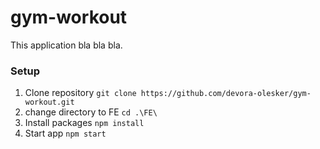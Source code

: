 # gym-workout

This application bla bla bla.

### Setup
1. Clone repository `git clone https://github.com/devora-olesker/gym-workout.git`
2. change directory to FE `cd .\FE\`
3. Install packages `npm install`
4. Start app `npm start`